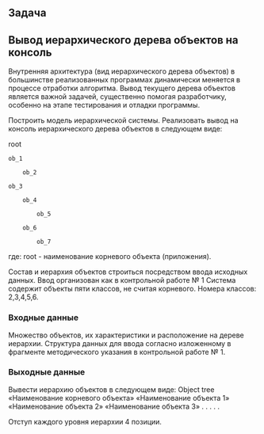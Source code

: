 ## Задача

## Вывод иерархического дерева объектов на консоль

 Внутренняя архитектура (вид иерархического дерева объектов) в большинстве реализованных программах динамически меняется в процессе отработки алгоритма. Вывод текущего дерева объектов является важной задачей, существенно помогая разработчику, особенно на этапе тестирования и отладки программы.


Построить модель иерархической системы. Реализовать вывод на консоль иерархического дерева объектов в следующем виде:


root

    ob_1
    
        ob_2
        
    ob_3
    
        ob_4
        
            ob_5
            
        ob_6
        
            ob_7

где: root - наименование корневого объекта (приложения).


Состав и иерархия объектов строиться посредством ввода исходных данных.  Ввод организован как в контрольной работе № 1
Система содержит объекты пяти классов, не считая корневого. Номера классов: 2,3,4,5,6.  

### Входные данные
Множество объектов, их характеристики и расположение на дереве иерархии.
Структура данных для ввода согласно изложенному в фрагменте методического указания в контрольной работе № 1.

### Выходные данные
Вывести иерархию объектов в следующем виде:
Object tree
«Наименование корневого объекта»
    «Наименование объекта 1»
        «Наименование объекта 2»
    «Наименование объекта 3»
. . . . . 

Отступ каждого уровня иерархии 4 позиции.
